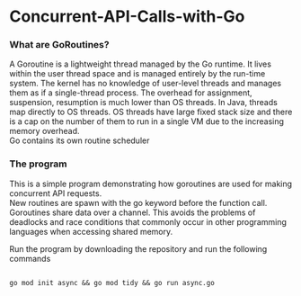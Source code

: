 # Concurrent-API-Calls-with-Go
### What are GoRoutines?
A Goroutine is a lightweight thread managed by the Go runtime. It lives within the user thread space and is managed entirely by the run-time system. The kernel has no knowledge of user-level threads and manages them as if a single-thread process. The overhead for assignment, suspension, resumption is much lower than OS threads. In Java, threads map directly to OS threads. OS threads have large fixed stack size and there is a cap on the number of them to run in a single VM due to the increasing memory overhead.
<br> 
Go contains its own routine scheduler
<br>

### The program
 This is a simple program demonstrating how goroutines are used for making concurrent API requests. <br>
 New routines are spawn with the go keyword before the function call. Goroutines share data over a channel. This avoids the problems of deadlocks and race conditions that commonly occur in other programming languages when accessing shared memory.
 
Run the program by downloading the repository and run the following commands
```shell

go mod init async && go mod tidy && go run async.go
```
